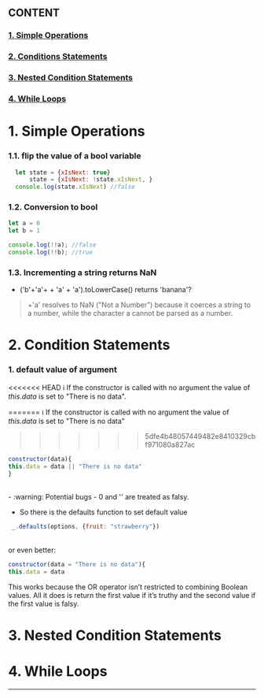 ## CONTENT
### [1. Simple Operations](#1-simple-operations-1)
### [2. Conditions Statements](#2-condition-statements-1)
### [3. Nested Condition Statements](#3-nested-condition-statements-1)
### [4. While Loops](#4-while-loops-1)

# 1. Simple Operations
### 1.1. flip the value of a bool variable
```js
  let state = {xIsNext: true}
      state = {xIsNext: !state.xIsNext, }
  console.log(state.xIsNext) //false
```

### 1.2. Conversion to bool

```js
let a = 0
let b = 1

console.log(!!a); //false
console.log(!!b); //true

```
### 1.3. Incrementing a string returns NaN
- ('b'+'a'+ + 'a' + 'a').toLowerCase() returns 'banana'?
> +'a' 
resolves to NaN ("Not a Number") because it coerces a string to a number, while the character a cannot be parsed as a number.
# 2. Condition Statements

### 1. default value of argument

<<<<<<< HEAD
:information_source:  If the constructor is called with no argument the value of *this.data* is set to "There is no data".

=======
:information_source:   If the constructor is called with no argument the value of 
*this.data*
is set to "There is no data"
>>>>>>> 5dfe4b48057449482e8410329cbf971080a827ac

```js
constructor(data){
this.data = data || "There is no data"
}
```
</br>
- :warning:   Potential bugs
  - 0 and '' are treated as falsy.

- So there is the defaults function to set default value
```js
 _.defaults(options, {fruit: "strawberry"})
 ```
 </br> or even better:

 ```js
 constructor(data = "There is no data"){
this.data = data
 ```
 

This works because the OR operator isn’t restricted to combining Boolean values. All it does is return the first value if it’s truthy and the second value if the first value is falsy.
# 3. Nested Condition Statements
# 4. While Loops
---
